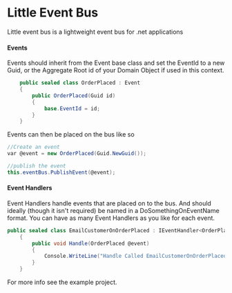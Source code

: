# Little Event Bus

Little event bus is a lightweight event bus for .net applications


#### Events
Events should inherit from the Event base class and set the EventId to a new Guid, or the Aggregate Root id of your Domain Object if used in this context.

```csharp
    public sealed class OrderPlaced : Event
    {
        public OrderPlaced(Guid id)
        {
            base.EventId = id;
        }
    }
```

Events can then be placed on the bus like so

```csharp
//Create an event
var @event = new OrderPlaced(Guid.NewGuid());

//publish the event
this.eventBus.PublishEvent(@event);
```

#### Event Handlers
Event Handlers handle events that are placed on to the bus. And should ideally (though it isn't required) be named in a DoSomethingOnEventName format.
You can have as many Event Handlers as you like for each event.

```csharp
public sealed class EmailCustomerOnOrderPlaced : IEventHandler<OrderPlaced>
    {
        public void Handle(OrderPlaced @event)
        {
            Console.WriteLine("Handle Called EmailCustomerOnOrderPlaced Event Handler");
        }
    }
```

For more info see the example project.
